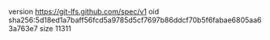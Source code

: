 version https://git-lfs.github.com/spec/v1
oid sha256:5d18ed1a7baff56fcd5a9785d5cf7697b86ddcf70b5f6fabae6805aa63a763e7
size 11311
